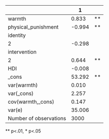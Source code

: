|                        | 1      |    |
|------------------------|--------|----|
| warmth                 | 0.833  | ** |
| physical_punishment    | -0.994 | ** |
| identity               |        |    |
|   2                    | -0.298 |    |
| intervention           |        |    |
|   2                    | 0.644  | ** |
| HDI                    | -0.008 |    |
| _cons                  | 53.292 | ** |
| var(warmth)            | 0.010  |    |
| var(_cons)             | 2.257  |    |
| cov(warmth,_cons)      | 0.147  |    |
| var(e)                 | 35.006 |    |
| Number of observations | 3000   |    |
** p<.01, * p<.05
